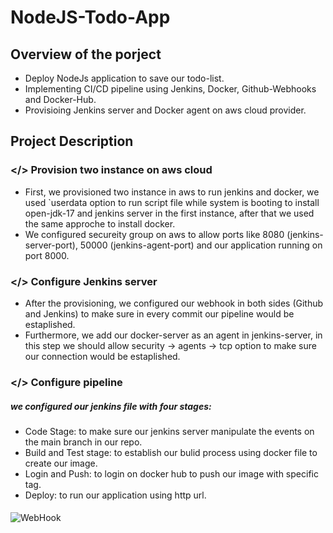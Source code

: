 # NodeJS-Todo-App
## Overview of the porject
* Deploy NodeJs application to save our todo-list.
* Implementing CI/CD pipeline using Jenkins, Docker, Github-Webhooks and Docker-Hub.
* Provisioing Jenkins server and Docker agent on aws cloud provider.
## Project Description
### </> Provision two instance on aws cloud
* First, we provisioned two instance in aws to run jenkins and docker, we used `userdata option to run script file while system is booting to install open-jdk-17 and jenkins server in the first instance, after that we used the same approche to install docker.
* We configured secureity group on aws to allow ports like 8080 (jenkins-server-port), 50000 (jenkins-agent-port) and our application running on port 8000.
### </> Configure Jenkins server
* After the provisioning, we configured our webhook in both sides (Github and Jenkins) to make sure in every commit our pipeline would be estaplished.
* Furthermore, we add our docker-server as an agent in jenkins-server, in this step we should allow security -> agents -> tcp option to make sure our connection would be estaplished.
### </> Configure pipeline
#####    we configured our jenkins file with four stages:
- Code Stage: to make sure our jenkins server manipulate the events on the main branch in our repo.
- Build and Test stage: to establish our bulid process using docker file to create our image.
- Login and Push: to login on docker hub to push our image with specific tag.
- Deploy: to run our application using http url.
  
####

![WebHook](https://github.com/MazenMoneim/node-app/assets/135109542/59f094d9-bba4-4ec1-b6e9-a648befe9f40)

